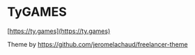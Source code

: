 # TyGAMES

[https://ty.games](https://ty.games)

Theme by https://github.com/jeromelachaud/freelancer-theme
